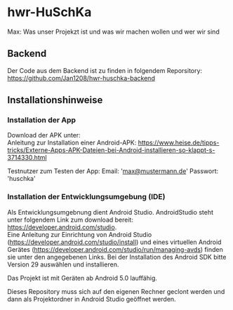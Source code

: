 # hwr-HuSchKa



Max: Was unser Projekzt ist und was wir machen wollen und wer wir sind 

## Backend

Der Code aus dem Backend ist zu finden in folgendem Reporsitory: https://github.com/Jan1208/hwr-huschka-backend

## Installationshinweise

### Installation der App

Download der APK unter: </br>
Anleitung zur Installation einer Android-APK: https://www.heise.de/tipps-tricks/Externe-Apps-APK-Dateien-bei-Android-installieren-so-klappt-s-3714330.html

Testnutzer zum Testen der App: Email: 'max@mustermann.de' Passwort: 'huschka'

### Installation der Entwicklungsumgebung (IDE)

Als Entwicklungsumgebnung dient Android Studio. AndroidStudio steht unter folgendem Link zum download bereit: https://developer.android.com/studio. </br>
Eine Anleitung zur Einrichtung von Android Studio (https://developer.android.com/studio/install) und eines virtuellen Android Gerätes (https://developer.android.com/studio/run/managing-avds) finden sie unter den angegebenen Links. Bei der Installation des Android SDK bitte Version 29 auswählen und installieren. 

Das Projekt ist mit Geräten ab Android 5.0 lauffähig.

Dieses Repository muss sich auf den eigenen Rechner geclont werden und dann als Projektordner in Android Studio geöffnet werden.
